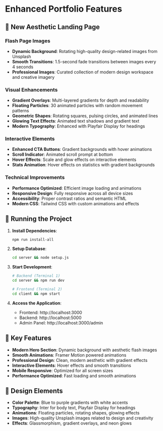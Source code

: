# Enhanced Portfolio Features

## 🎨 New Aesthetic Landing Page

### Flash Page Images
- **Dynamic Background**: Rotating high-quality design-related images from Unsplash
- **Smooth Transitions**: 1.5-second fade transitions between images every 4 seconds
- **Professional Images**: Curated collection of modern design workspace and creative imagery

### Visual Enhancements
- **Gradient Overlays**: Multi-layered gradients for depth and readability
- **Floating Particles**: 30 animated particles with random movement patterns
- **Geometric Shapes**: Rotating squares, pulsing circles, and animated lines
- **Glowing Text Effects**: Animated text shadows and gradient text
- **Modern Typography**: Enhanced with Playfair Display for headings

### Interactive Elements
- **Enhanced CTA Buttons**: Gradient backgrounds with hover animations
- **Scroll Indicator**: Animated scroll prompt at bottom
- **Hover Effects**: Scale and glow effects on interactive elements
- **Stats Animation**: Hover effects on statistics with gradient backgrounds

### Technical Improvements
- **Performance Optimized**: Efficient image loading and animations
- **Responsive Design**: Fully responsive across all device sizes
- **Accessibility**: Proper contrast ratios and semantic HTML
- **Modern CSS**: Tailwind CSS with custom animations and effects

## 🚀 Running the Project

1. **Install Dependencies**:
   ```bash
   npm run install-all
   ```

2. **Setup Database**:
   ```bash
   cd server && node setup.js
   ```

3. **Start Development**:
   ```bash
   # Backend (Terminal 1)
   cd server && npm run dev
   
   # Frontend (Terminal 2) 
   cd client && npm start
   ```

4. **Access the Application**:
   - Frontend: http://localhost:3000
   - Backend: http://localhost:5000
   - Admin Panel: http://localhost:3000/admin

## 🎯 Key Features

- **Modern Hero Section**: Dynamic background with aesthetic flash images
- **Smooth Animations**: Framer Motion powered animations
- **Professional Design**: Clean, modern aesthetic with gradient effects
- **Interactive Elements**: Hover effects and smooth transitions
- **Mobile Responsive**: Optimized for all screen sizes
- **Performance Optimized**: Fast loading and smooth animations

## 🎨 Design Elements

- **Color Palette**: Blue to purple gradients with white accents
- **Typography**: Inter for body text, Playfair Display for headings
- **Animations**: Floating particles, rotating shapes, glowing effects
- **Images**: High-quality Unsplash images related to design and creativity
- **Effects**: Glassmorphism, gradient overlays, and neon glows